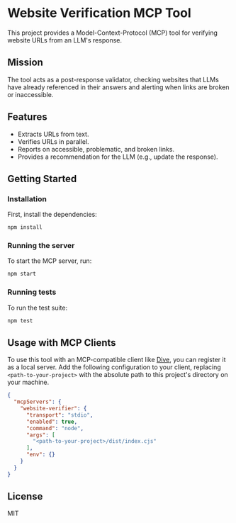 # Website Verification MCP Tool

This project provides a Model-Context-Protocol (MCP) tool for verifying website URLs from an LLM's response.

## Mission
The tool acts as a post-response validator, checking websites that LLMs have already referenced in their answers and alerting when links are broken or inaccessible.

## Features
- Extracts URLs from text.
- Verifies URLs in parallel.
- Reports on accessible, problematic, and broken links.
- Provides a recommendation for the LLM (e.g., update the response).

## Getting Started

### Installation
First, install the dependencies:
```bash
npm install
```

### Running the server
To start the MCP server, run:
```bash
npm start
```

### Running tests
To run the test suite:
```bash
npm test
```

## Usage with MCP Clients

To use this tool with an MCP-compatible client like [Dive](https://github.com/OpenAgentPlatform/Dive), you can register it as a local server. Add the following configuration to your client, replacing `<path-to-your-project>` with the absolute path to this project's directory on your machine.

```json
{
  "mcpServers": {
    "website-verifier": {
      "transport": "stdio",
      "enabled": true,
      "command": "node",
      "args": [
        "<path-to-your-project>/dist/index.cjs"
      ],
      "env": {}
    }
  }
}
```

## License

MIT